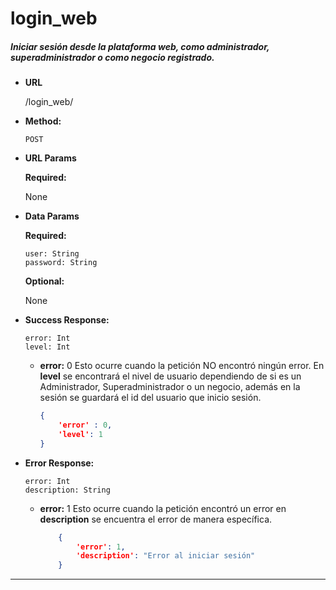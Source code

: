 # **login_web**

##### Iniciar sesión desde la plataforma web, como administrador, superadministrador o como negocio registrado.

* **URL**

  /login_web/

* **Method:**

  `POST`
  
*  **URL Params**

   **Required:**

    None
 
* **Data Params**
    
    **Required:**

    `user: String`  
    `password: String`  

    **Optional:**
    
    None
        
* **Success Response:**

    `error: Int`  
    `level: Int`  
    
    * **error:** 0
    Esto ocurre cuando la petición NO encontró ningún error. En **level** se encontrará el nivel de usuario dependiendo de si es un Administrador, Superadministrador o un negocio, además en la sesión se guardará el id del usuario que inicio sesión.
    
        ```json
        {
            'error' : 0,
            'level': 1
      }
        
* **Error Response:** 
    
    `error: Int`  
    `description: String`

  * **error:** 1
    Esto ocurre cuando la petición encontró un error en  **description** se encuentra el error de manera específica.

    ```json
        {
            'error': 1,
            'description': "Error al iniciar sesión"
        }
      ```

***
